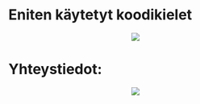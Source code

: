 <h1>
Eniten käytetyt koodikielet
</h1>
<p align="center">
    <img src="https://skillicons.dev/icons?i=git,mysql,js,html,css,lua,php,wordpress" />
</p>

<h1>
Yhteystiedot:
</h1>
<p align="center">
<a href="https://discord.me/ravenrp">
    <img src="https://skillicons.dev/icons?i=discord" />
    </a>
</p>

